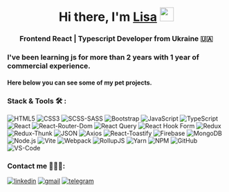 <h1 align="center">Hi there, I'm <a href="https://www.linkedin.com/in/vasilisa-kirianova" target="_blank">Lisa</a> 
<img src="https://github.com/blackcater/blackcater/raw/main/images/Hi.gif" height="32"/></h1>
<h3 align="center">Frontend React | Typescript Developer from Ukraine 🇺🇦 </h3>

<h3 >I've been learning js for more than 2 years with 1 year of commercial experience.</h2>
<h4>Here below you can see some of my pet projects.</h3>

<h3>Stack & Tools 🛠️ :</h3>
<p class="has-line-data" data-line-start="0" data-line-end="2"><img src="https://img.shields.io/badge/HTML5-101e3f?style=for-the-badge&amp;logo=html5" alt="HTML5"> <img src="https://img.shields.io/badge/CSS3-101e3f?style=for-the-badge&amp;logo=CSS3" alt="CSS3"> <img src="https://img.shields.io/badge/SCSS_SASS-101e3f?style=for-the-badge&amp;logo=Sass" alt="SCSS-SASS"> <img src="https://img.shields.io/badge/Bootstrap-101e3f?style=for-the-badge&amp;logo=Bootstrap" alt="Bootstrap"> <img src="https://img.shields.io/badge/Java_Script-101e3f?style=for-the-badge&amp;logo=javascript" alt="JavaScript"> <img src="https://img.shields.io/badge/Type_Script-101e3f?style=for-the-badge&amp;logo=typescript" alt="TypeScript"> <img src="https://img.shields.io/badge/React-101e3f?style=for-the-badge&amp;logo=React" alt="React"> <img src="https://img.shields.io/badge/React_Router_Dom-101e3f?style=for-the-badge&amp;logo=React" alt="React-Router-Dom">  <img src="https://img.shields.io/badge/-React%20Query-101e3f?style=for-the-badge&amp;logo=react%20query&amp;logoColor=blue" alt="React Query">  <img src="https://img.shields.io/badge/React%20Hook%20Form-101e3f.svg?style=for-the-badge&amp;logo=reacthookform&amp;logoColor=pink" alt="React Hook Form">  <img src="https://img.shields.io/badge/redux-101e3f.svg?style=for-the-badge&amp;logo=redux&amp;logoColor=blueviolet" alt="Redux"> <img src="https://img.shields.io/badge/Redux_Thunk-101e3f?style=for-the-badge&amp;logo=reduxsaga" alt="Redux-Thunk"> <img src="https://img.shields.io/badge/JSON-101e3f?style=for-the-badge&amp;logo=JSON" alt="JSON"> <img src="https://img.shields.io/badge/Axios-101e3f?style=for-the-badge&amp;logo=Axios" alt="Axios"> <img src="https://img.shields.io/badge/React_Toastify-101e3f?style=for-the-badge&amp;logo=React_Toastify" alt="React-Toastify"> <img src="https://img.shields.io/badge/Firebase-101e3f?style=for-the-badge&amp;logo=Firebase" alt="Firebase">  <img src="https://img.shields.io/badge/MongoDB-101e3f.svg?style=for-the-badge&amp;logo=mongodb&amp;logoColor=green" alt="MongoDB"> <img src="https://img.shields.io/badge/Node.js-101e3f?style=for-the-badge&amp;logo=Node.js" alt="Node.js"> <img src="https://img.shields.io/badge/vite-101e3f.svg?style=for-the-badge&amp;logo=vite&amp;logoColor=fuchia" alt="Vite"> <img src="https://img.shields.io/badge/webpack-101e3f.svg?style=for-the-badge&amp;logo=webpack&amp;logoColor=blue" alt="Webpack">  <img src="https://img.shields.io/badge/RollupJS-101e3f?style=for-the-badge&amp;logo=rollup.js&amp;logoColor=red" alt="RollupJS"> <img src="https://img.shields.io/badge/yarn-101e3f.svg?style=for-the-badge&amp;logo=yarn&amp;logoColor=blue" alt="Yarn"> <img src="https://img.shields.io/badge/NPM-101e3f.svg?style=for-the-badge&amp;logo=npm&amp;logoColor=" alt="NPM"> <img src="https://img.shields.io/badge/GitHub-101e3f?style=for-the-badge&amp;logo=GitHub" alt="GitHub"><br>
<img src="https://img.shields.io/badge/VS_Code-101e3f?style=for-the-badge&amp;logo=VisualStudioCode&amp;logoColor=blue" alt="VS-Code"></p>

<h3>Contact me 👩🏼‍💻:</h3>
<p class="has-line-data" data-line-start="4" data-line-end="6"><a href="https://www.linkedin.com/in/vasilisa-kirianova"><img src="https://img.shields.io/badge/linkedin-101e3f?style=for-the-badge&amp;logo=linkedin&amp;logoColor=blue" alt="linkedin"></a> 
<a href="https://mail.google.com/mail/u/0/#inbox?compose=DmwnWrRmVGgHdnWXldvDlxFrTvxnhTMBvBZNHpHTpnBmMjXHvpJSpXZtZGlSLhkFHJPNXxwTNhlv"><img src="https://img.shields.io/badge/gmail-101e3f?style=for-the-badge&amp;logo=gmail&amp;logoColor=red" alt="gmail"></a> <a href="https://t.me/lisakirj"><img src="https://img.shields.io/badge/telegram-101e3f?style=for-the-badge&amp;logo=telegram&amp;logoColor=blue" alt="telegram"></a></p> 
